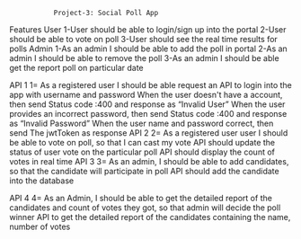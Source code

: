                Project-3: Social Poll App

Features
User
1-User should be able to login/sign up into the portal
2-User should be able to vote on poll
3-User should see the real time results for polls
Admin
1-As an admin I should be able to add the poll in portal
2-As an admin I should be able to remove the poll
3-As an admin I should be able get the report poll on particular date

API 1
1= As a registered user I should be able request an API to login into the app with username and password
When the user doesn't have a account, then send
Status code :400 and response as “Invalid User”
When the user provides an incorrect password, then send
Status code :400 and response as “Invalid Password”
When the user name and password correct, then send
The jwtToken as response
API 2
2= As a registered user user I should be able to vote on poll, so that I can cast my vote
API should update the status of user vote on the particular poll
API should display the count of votes in real time
API 3
3= As an admin, I should be able to add candidates, so that the candidate will participate in poll
API should add the candidate into the database

API 4
4= As an Admin, I should be able to get the detailed report of the candidates and count of votes
they got, so that admin will decide the poll winner
API to get the detailed report of the candidates containing the name, number of votes

